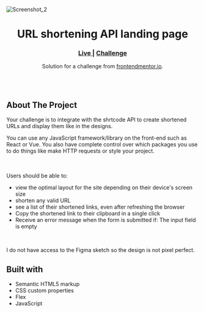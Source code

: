 
![Screenshot_2](https://user-images.githubusercontent.com/77338263/208168831-273e12ed-8755-483d-a871-fc44b88f5182.png)



<h1 align="center">URL shortening API landing page</h1>

<div align="center">
  <h3>
    <a href="https://sabapangani.github.io/Shortly/" color="white">
      Live
    </a>
   <span> | </span>
    <a href="https://www.frontendmentor.io/challenges/url-shortening-api-landing-page-2ce3ob-G">
      Challenge
    </a>
  </h3>
</div>
<div align="center">
   Solution for a challenge from  <a href="https://www.frontendmentor.io/home" target="_blank">frontendmentor.io</a>.
</div>
<br>
<br>
<br>

## About The Project
Your challenge is to integrate with the shrtcode API to create shortened URLs and display them like in the designs.

You can use any JavaScript framework/library on the front-end such as React or Vue. You also have complete control over which packages you use to do things like make HTTP requests or style your project.

<br><br>Users should be able to:
- view the optimal layout for the site depending on their device's screen size
- shorten any valid URL
- see a list of their shortened links, even after refreshing the browser
- Copy the shortened link to their clipboard in a single click
- Receive an error message when the form is submitted if: The input field is empty

<br> <p>I do not have access to the Figma sketch so the design is not pixel perfect.</p>




## Built with 

- Semantic HTML5 markup
- CSS custom properties
- Flex
- JavaScript




